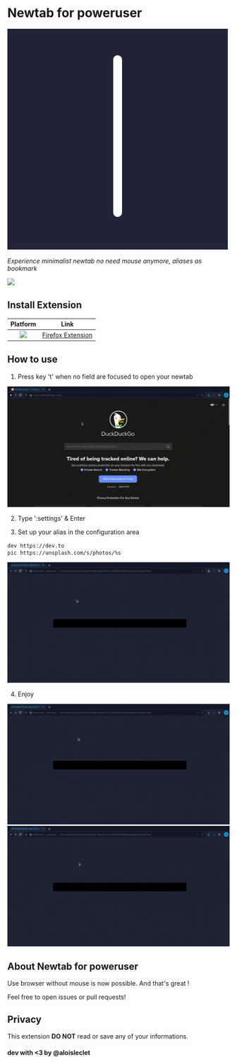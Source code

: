 # Newtab for poweruser

<img src="images/icon.png" >

*Experience minimalist newtab*
*no need mouse anymore, aliases as bookmark*

![](https://img.shields.io/amo/users/{8f713cff-eea7-4459-986f-b8366bca7f7a}?color=FF6611&label=Firefox%20users&style=flat-square) 

## Install Extension

|Platform|Link|
|:-:|:-:|
|[<img src = "https://i.imgur.com/M6KOVju.png" width="25px">](https://addons.mozilla.org/addon/newtab-for-poweruser/)| [Firefox Extension](https://addons.mozilla.org/addon/newtab-for-poweruser/)|

## How to use

1. Press key 't' when no field are focused to open your newtab

<img src="images/t.gif">


2. Type ':settings' & Enter

3. Set up your alias in the configuration area

```
dev https://dev.to
pic https://unsplash.com/s/photos/%s
```

<img src="images/settings.gif">

4. Enjoy

<img src="images/alias.gif">

<img src="images/alias_arg.gif">


## About Newtab for poweruser

Use browser without mouse is now possible. And that's great !

Feel free to open issues or pull requests!

## Privacy

This extension **DO NOT** read or save any of your informations. 

#### dev with <3 by @aloisleclet
